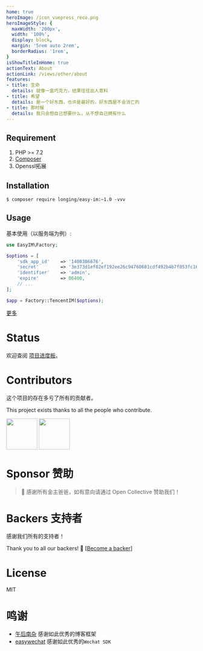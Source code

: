 ```yaml
---
home: true
heroImage: /icon_vuepress_reco.png
heroImageStyle: {
  maxWidth: '200px',
  width: '100%',
  display: block,
  margin: '5rem auto 2rem',
  borderRadius: '1rem',
}
isShowTitleInHome: true
actionText: About
actionLink: /views/other/about
features:
- title: 生命
  details: 就像一盒巧克力，结果往往出人意料
- title: 希望
  details: 是一个好东西，也许是最好的，好东西是不会消亡的
- title: 那时候
  details: 我只会想自己想要什么，从不想自己拥有什么
---
```


## Requirement

1. PHP >= 7.2
2. [Composer](https://getcomposer.org/)
3. Openssl拓展

## Installation

```shell
$ composer require longing/easy-im:~1.0 -vvv
```
## Usage

基本使用（以服务端为例）:

```php
use EasyIM\Factory;

$options = [
    'sdk_app_id'    => '1400306676',                                                        // sdkAppId
    'secret'        => '3e373d1ef02ef192ee26c94760681cdf492b4b7f053fc16504d30a77a028e76d',  // secret
    'identifier'    => 'admin',                                                             // 管理员账号
    'expire'        => 86400,                                                               // 签名过期时间
    // ...
];

$app = Factory::TencentIM($options);
```

[更多](https://github.com/TestsLing/easy-im)


# Status 

欢迎查阅 [项目进度板](https://github.com/TestsLing/easy-im/projects)。


# Contributors

这个项目的存在多亏了所有的贡献者。 

This project exists thanks to all the people who contribute. 

<a href="https://github.com/TestsLing"><img style="width:82px;hieght:82px;" src="https://avatars1.githubusercontent.com/u/40593646?s=400&u=23b56590213003dbaea677cb14b1fc7f8cc62209&v=4" /></a>
<a href="https://github.com/DDDecade0715"><img style="width:82px;hieght:82px;" src="https://avatars1.githubusercontent.com/u/29270630?s=400&u=91f7c75ae86ddfa650d55e9a6874def716829fbd&v=4" /></a>

# Sponsor 赞助

> 🙏 感谢所有金主爸爸，如有意向请通过 Open Collective 赞助我们！

# Backers 支持者

感谢我们所有的支持者！ 

Thank you to all our backers! 🙏 [[Become a backer]()]


# License

MIT

# 鸣谢

- [午后南杂](https://www.recoluan.com)          感谢如此优秀的博客框架
- [easywechat](https://www.easywechat.com)     感谢如此优秀的`Wechat SDK`